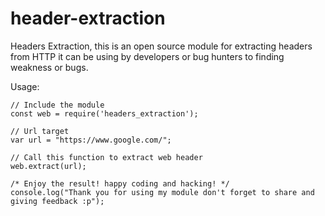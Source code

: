 # header-extraction
Headers Extraction, this is an open source module for extracting headers from HTTP it can be using by developers or bug hunters to finding weakness or bugs.

Usage:
```nodejs
// Include the module
const web = require('headers_extraction');

// Url target
var url = "https://www.google.com/";

// Call this function to extract web header
web.extract(url);

/* Enjoy the result! happy coding and hacking! */
console.log("Thank you for using my module don't forget to share and giving feedback :p");
```
